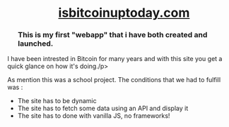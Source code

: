 <div id="user-content-toc">
  <ul align="center" style="list-style: none;">
   <summary>
      <h1><a href src="www.isbitcoinuptoday.com">isbitcoinuptoday.com</a></h1>
   </summary>
    </ul>
</div>


<div id="user-content-toc">
  <ul  style="list-style: none;">
   <summary>
      <h3>This is my first "webapp" that i have both created and launched.</h3>
   </summary>
    </ul>
</div>

<p>I have been intrested in Bitcoin for many years and with this site you get a quick glance on how it's doing./p>

<p>As mention this was a school project. The conditions that we had to fulfill was :</p>
<ul>
<li>The site has to be dynamic</li>
<li>The site has to fetch some data using an API and display it</li>
<li>The site has to done with vanilla JS, no frameworks! </li>

</ul>
